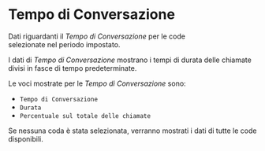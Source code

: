 # Tempo di Conversazione

Dati riguardanti il *Tempo di Conversazione* per le code  
selezionate nel periodo impostato.

I dati di *Tempo di Conversazione* mostrano i tempi di durata delle 
chiamate divisi in fasce di tempo predeterminate.

Le voci mostrate per le *Tempo di Conversazione* sono:

- `Tempo di Conversazione`
- `Durata`
- `Percentuale sul totale delle chiamate`

Se nessuna coda è stata selezionata, verranno mostrati i dati di tutte
le code disponibili.
